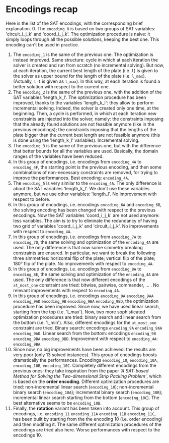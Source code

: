 # Encodings recap
Here is the list of the SAT encodings, with the corresponding brief explanation.
0. The `encoding_0` is based on two groups of SAT variables: 'circuit_i_j_k' and 'coord_i_j_k'. The optimization procedure is naive: it simply loops through all the possible solutions, keeping the best one. This encoding can't be used in practice.
1. The `encoding_1` is the same of the previous one. The optimization is instead improved. Same structure: cycle in which at each iteration the solver is created and run from scratch (no incremental solving). But now, at each iteration, the current best length of the plate (i.e. `l`) is given to the solver as upper bound for the length of the plate (i.e. `l_max`). (Actually, `l-1` is given as `l_max`). In this way, at each iteration is found a better solution with respect to the current one.
2. The `encoding_2` is the same of the previous one, with the addition of the SAT variables 'length_k_l'. The optimization procedure has been improved, thanks to the variables 'length_k_l': they allow to perform incremental solving. Indeed, the solver is created only one time, at the beginning. Then, a cycle is performed, in which at each iteration new constraints are injected into the solver, namely: the constraints imposing that the already found solutions are not feasible anymore (like in the previous encodings); the constraints imposing that the lengths of the plate bigger than the current best length are not feasible anymore (this is done using the 'length_k_l' variables). Incremental solving.
3. The `encoding_3` is the same of the previous one, but with the difference that better bounds for all the variables are used. Basically, the domain ranges of the variables have been reduced.
4. In this group of encodings, i.e. encodings from `encoding_4A` to `encoding_4F`, the starting point is the previous encoding, and then some combinations of non-necessary constraints are removed, for trying to improve the performances. Best encoding: `encoding_4A`.
5. The `encoding_5` is very similar to the `encoding_4A`. The only difference is about the SAT variables 'length_k_l'. We don't use these variables anymore, but we use other variables: 'length_l'. No improvement with respect to before.
6. In this group of encodings, i.e. encodings `encoding_6A` and `encoding_6B`, the solving encoding has been changed with respect to the previous encodings. Now the SAT variables 'coord_i_j_k' are not used anymore: less variables. The aim is to try to eliminate the redundancy of having two grid of variables 'coord_i_j_k' and 'circuit_i_j_k'. No improvements with respect to `encoding_4A`.
7. In this group of encodings, i.e. encodings from `encoding_7A` to `encoding_7D`, the same solving and optimization of the `encoding_4A` are used. The only difference is that now some simmetry breaking constraints are ensured. In particular, we want to break the following three simmetries: horizontal flip of the plate; vertical flip of the plate; 180° flip of the plate. No improvements with respect to `encoding_4A`.
8. In this group of encodings, i.e. encodings from `encoding_8A` to `encoding_8E`, the same solving and optimization of the `encoding_4A` are used. The only difference is that now different encodings of the `at_most_one` constraint are tried: bitwise, pairwise, commander, ... . No relevant improvements with respect to `encoding_4A`.
9. In this group of encodings, i.e. encodings `encoding_9A` `encoding_9AA` `encoding_9AD` `encoding_9B` `encoding_9BA` `encoding_9BD`, the optimization procedure has been improved. Since now, we have used linear search, starting from the top (i.e. 'l_max'). Now, two more sophisticated optimization procedures are tried: binary search and linear search from the bottom (i.e. 'l_min'). Also, different encodings for the `at_most_one` constraint are tried. Binary search: encodings `encoding_9A` `encoding_9AA` `encoding_9AD`. Linear search from the bottom: encodings `encoding_9B` `encoding_9BA` `encoding_9BD`. Improvement with respect to `encoding_4A`: `encoding_9BA`.
10. Since now, no big improvements have been achieved: the results are very poor (only $13$ solved instances). This group of encodings boosts dramatically the performances. Encodings `encoding_10`, `encoding_10A`, `encoding_10B`, `encoding_10C`. Completely different encodings from the previous ones: they take inspiration from the paper *'A SAT-based Method for Solving the Two-dimensional Strip Packing Problem'*, which is based on the **order encoding**. Different optimization procedures are tried: non-incremental linear search  (`encoding_10`); non-incremental binary search (`encoding_10A`); incremental binary search (`encoding_10B`); incremental linear search starting from the bottom (`encoding_10C`). The best alternative seems to be `encoding_10B`.
11. Finally, the **rotation** variant has been taken into account. This group of encodings, i.e. `encoding_11` `encoding_11A` `encoding_11B` `encoding_11C`, has been built by starting from the the encoding 10 (i.e. order encoding) and then modifing it. The same different optimization procedures of the encodings are tried also here. Worse performances with respect to the encodings 10.

